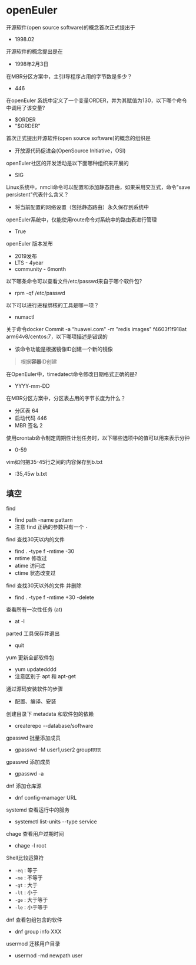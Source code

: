 # openEuler


开源软件(open source software)的概念首次正式提出于
- 1998.02

开源软件的概念提出是在
- 1998年2月3日

在MBR分区方案中，主引I导程序占用的字节数是多少？
- 446

在openEuler 系统中定义了一个变量ORDER，并为其赋值为130，以下哪个命令中调用了该变量?
- $ORDER
- "$ORDER"

首次正式提出开源软件(open source software)的概念的组织是
- 开放源代码促进会(OpenSource Initiative，OSl)

openEuler社区的开发活动是以下面哪种组织来开展的
- SIG

Linux系统中，nmcli命令可以配置和添加静态路由，如果采用交互式，命令"save persistent"代表什么含义？
- 将当前配置的网络设置（包括静态路由）永久保存到系统中

openEuler系统中，仅能使用route命令对系统中的路由表进行管理
- True

openEuler 版本发布
- 2019发布
- LTS - 4year
- community - 6month

以下哪条命令可以查看文件/etc/passwd来自于哪个软件包?
- rpm -qf /etc/passwd

以下可以进行进程绑核的工具是哪一项？
- numactl

关于命令docker Commit -a “huawei.com" -m "redis images" f4603f1f918at arm64v8/centos:7，以下哪项描述是错误的
- 该命令功能是根据镜像ID创建一个新的镜像
> 根据**容器**ID创建

在OpenEuler中，timedatect命令修改日期格式正确的是?
- YYYY-mm-DD

在MBR分区方案中，分区表占用的字节长度为什么？
- 分区表 64
- 启动代码 446
- MBR 签名 2

使用crontab命令制定周期性计划任务时，以下哪些选项中的值可以用来表示分钟
- 0-59

vim如何把35-45行之间的内容保存到b.txt
- :35,45w b.txt

## 填空

find
- find path -name pattarn
- 注意 find 正确的参数只有一个 `-`

find 查找30天以内的文件
- find . -type f -mtime -30
- mtime 修改过
- atime 访问过
- ctime 状态改变过

find 查找30天以外的文件 并删除
- find . -type f -mtime +30 -delete

查看所有一次性任务 (at)
- at -l

parted 工具保存并退出
- quit

yum 更新全部软件包
- yum updatedddd
- 注意区别于 apt 和 apt-get

通过源码安装软件的步骤
- 配置、编译、安装

创建目录下 metadata 和软件包的依赖
- createrepo --database/software

gpasswd 批量添加成员
- gpasswd -M user1,user2 grouptttttt

gpasswd 添加成员
- gpasswd -a

dnf 添加仓库源
- dnf config-mamager URL

systemd 查看运行中的服务
- systemctl list-units --type service

chage 查看用户过期时间
- chage -l root

Shell比较运算符
- `-eq` : 等于
- `-ne` : 不等于
- `-gt` : 大于
- `-lt` : 小于
- `-ge` : 大于等于
- `-le` : 小于等于

dnf 查看包组包含的软件
- dnf group info XXX

usermod 迁移用户目录
- usermod -md newpath user

